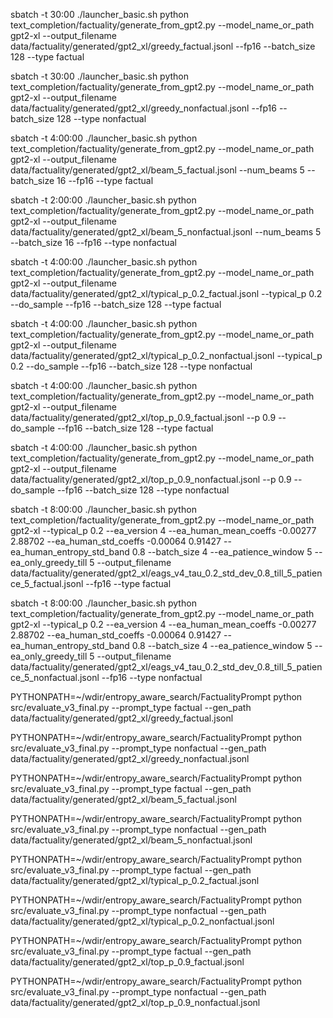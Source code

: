 sbatch -t 30:00 ./launcher_basic.sh python text_completion/factuality/generate_from_gpt2.py --model_name_or_path gpt2-xl --output_filename data/factuality/generated/gpt2_xl/greedy_factual.jsonl --fp16 --batch_size 128 --type factual 

sbatch -t 30:00 ./launcher_basic.sh python text_completion/factuality/generate_from_gpt2.py --model_name_or_path gpt2-xl --output_filename data/factuality/generated/gpt2_xl/greedy_nonfactual.jsonl --fp16 --batch_size 128 --type nonfactual 

sbatch -t 4:00:00 ./launcher_basic.sh python text_completion/factuality/generate_from_gpt2.py --model_name_or_path gpt2-xl --output_filename data/factuality/generated/gpt2_xl/beam_5_factual.jsonl --num_beams 5 --batch_size 16 --fp16 --type factual

sbatch -t 2:00:00 ./launcher_basic.sh python text_completion/factuality/generate_from_gpt2.py --model_name_or_path gpt2-xl --output_filename data/factuality/generated/gpt2_xl/beam_5_nonfactual.jsonl --num_beams 5 --batch_size 16 --fp16 --type nonfactual

sbatch -t 4:00:00 ./launcher_basic.sh python text_completion/factuality/generate_from_gpt2.py --model_name_or_path gpt2-xl --output_filename data/factuality/generated/gpt2_xl/typical_p_0.2_factual.jsonl  --typical_p 0.2 --do_sample --fp16 --batch_size 128 --type factual 

sbatch -t 4:00:00 ./launcher_basic.sh python text_completion/factuality/generate_from_gpt2.py --model_name_or_path gpt2-xl --output_filename data/factuality/generated/gpt2_xl/typical_p_0.2_nonfactual.jsonl  --typical_p 0.2 --do_sample --fp16 --batch_size 128 --type nonfactual 


sbatch -t 4:00:00 ./launcher_basic.sh python text_completion/factuality/generate_from_gpt2.py --model_name_or_path gpt2-xl --output_filename data/factuality/generated/gpt2_xl/top_p_0.9_factual.jsonl  --p 0.9 --do_sample --fp16 --batch_size 128 --type factual 

sbatch -t 4:00:00 ./launcher_basic.sh python text_completion/factuality/generate_from_gpt2.py --model_name_or_path gpt2-xl --output_filename data/factuality/generated/gpt2_xl/top_p_0.9_nonfactual.jsonl  --p 0.9 --do_sample --fp16 --batch_size 128 --type nonfactual 

sbatch -t 8:00:00 ./launcher_basic.sh python text_completion/factuality/generate_from_gpt2.py --model_name_or_path gpt2-xl --typical_p 0.2 --ea_version 4 --ea_human_mean_coeffs -0.00277 2.88702 --ea_human_std_coeffs -0.00064 0.91427 --ea_human_entropy_std_band 0.8 --batch_size 4 --ea_patience_window 5 --ea_only_greedy_till 5 --output_filename data/factuality/generated/gpt2_xl/eags_v4_tau_0.2_std_dev_0.8_till_5_patience_5_factual.jsonl --fp16 --type factual


sbatch -t 8:00:00 ./launcher_basic.sh python text_completion/factuality/generate_from_gpt2.py --model_name_or_path gpt2-xl --typical_p 0.2 --ea_version 4 --ea_human_mean_coeffs -0.00277 2.88702 --ea_human_std_coeffs -0.00064 0.91427 --ea_human_entropy_std_band 0.8 --batch_size 4 --ea_patience_window 5 --ea_only_greedy_till 5 --output_filename data/factuality/generated/gpt2_xl/eags_v4_tau_0.2_std_dev_0.8_till_5_patience_5_nonfactual.jsonl --fp16 --type nonfactual



PYTHONPATH=~/wdir/entropy_aware_search/FactualityPrompt python src/evaluate_v3_final.py --prompt_type factual --gen_path data/factuality/generated/gpt2_xl/greedy_factual.jsonl

PYTHONPATH=~/wdir/entropy_aware_search/FactualityPrompt python src/evaluate_v3_final.py --prompt_type nonfactual --gen_path data/factuality/generated/gpt2_xl/greedy_nonfactual.jsonl

PYTHONPATH=~/wdir/entropy_aware_search/FactualityPrompt python src/evaluate_v3_final.py --prompt_type factual --gen_path data/factuality/generated/gpt2_xl/beam_5_factual.jsonl

PYTHONPATH=~/wdir/entropy_aware_search/FactualityPrompt python src/evaluate_v3_final.py --prompt_type nonfactual --gen_path data/factuality/generated/gpt2_xl/beam_5_nonfactual.jsonl


PYTHONPATH=~/wdir/entropy_aware_search/FactualityPrompt python src/evaluate_v3_final.py --prompt_type factual --gen_path data/factuality/generated/gpt2_xl/typical_p_0.2_factual.jsonl

PYTHONPATH=~/wdir/entropy_aware_search/FactualityPrompt python src/evaluate_v3_final.py --prompt_type nonfactual --gen_path data/factuality/generated/gpt2_xl/typical_p_0.2_nonfactual.jsonl

PYTHONPATH=~/wdir/entropy_aware_search/FactualityPrompt python src/evaluate_v3_final.py --prompt_type factual --gen_path data/factuality/generated/gpt2_xl/top_p_0.9_factual.jsonl

PYTHONPATH=~/wdir/entropy_aware_search/FactualityPrompt python src/evaluate_v3_final.py --prompt_type nonfactual --gen_path data/factuality/generated/gpt2_xl/top_p_0.9_nonfactual.jsonl
